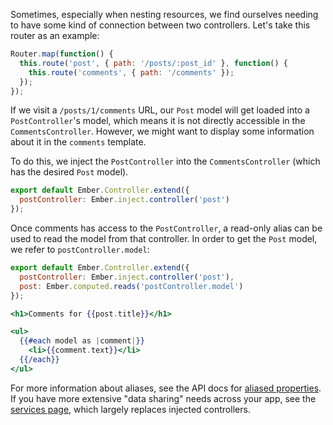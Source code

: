 Sometimes, especially when nesting resources, we find ourselves needing
to have some kind of connection between two controllers. Let's take this
router as an example:

```javascript {data-filename=app/router.js}
Router.map(function() {
  this.route('post', { path: '/posts/:post_id' }, function() {
    this.route('comments', { path: '/comments' });
  });
});
```

If we visit a `/posts/1/comments` URL, our `Post` model will get
loaded into a `PostController`'s model, which means it is not directly
accessible in the `CommentsController`. However, we might want to display
some information about it in the `comments` template.

To do this, we inject the `PostController` into the
`CommentsController` (which has the desired `Post` model).

```javascript {data-filename=app/controllers/comments.js}
export default Ember.Controller.extend({
  postController: Ember.inject.controller('post')
});
```

Once comments has access to the `PostController`, a read-only alias can be
used to read the model from that controller. In order to get the
`Post` model, we refer to `postController.model`:

```javascript {data-filename=app/controllers/comments.js}
export default Ember.Controller.extend({
  postController: Ember.inject.controller('post'),
  post: Ember.computed.reads('postController.model')
});
```

```handlebars {data-filename=app/templates/comments.hbs}
<h1>Comments for {{post.title}}</h1>

<ul>
  {{#each model as |comment|}}
    <li>{{comment.text}}</li>
  {{/each}}
</ul>
```

For more information about aliases, see the API docs for
[aliased properties](https://api.emberjs.com/#method_computed_alias). If you have more extensive "data sharing" needs across your app, see the [services page](../../applications/services/), which largely replaces injected controllers.
